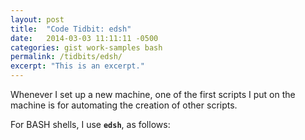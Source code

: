 ```yaml
---
layout: post
title:  "Code Tidbit: edsh"
date:   2014-03-03 11:11:11 -0500
categories: gist work-samples bash
permalink: /tidbits/edsh/
excerpt: "This is an excerpt."
---
```


Whenever I set up a new machine, one of the first scripts I put on the machine is for automating the creation of other scripts.

For BASH shells, I use **`edsh`**, as follows:

<script src="https://gist.github.com/palevell/42959a811b4326aaa0a3ca4f93ba58e1.js"></script>

